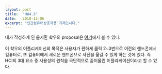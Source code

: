 ```yaml
---
layout: post
title:  "HW4.3"
date:   2018-12-06
excerpt: "인간컴퓨터상호작용 과제입니다."
---
```

<p>
내가 작성하게 된 윤지환 학우의 proposal은 <a href="http://kanaris.tk/">여기</a>에서 볼 수 있다.</br>
</br>
이 학우의 어플리케이션의 목적은 사용자가 편하게 클릭 2~3번으로 이전의 핸드폰에서 컴퓨터로, 또 컴퓨터에서 새로운 핸드폰으로 사진을 옮길 수 있게 하는 것에 있다. 즉 HCI의 3대 요소 중 사용성의 원칙을 극단적으로 끌어올린 어플리케이션이라고 할 수 있다.
